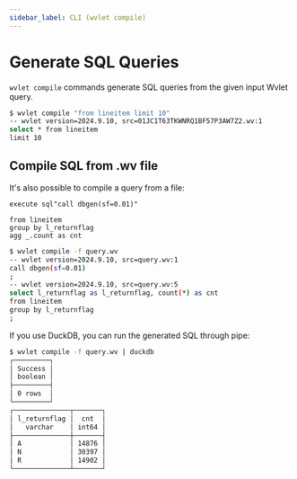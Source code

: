 ```yaml
---
sidebar_label: CLI (wvlet compile)
---
```


# Generate SQL Queries

`wvlet compile` commands generate SQL queries from the given input Wvlet query.

```bash
$ wvlet compile "from lineitem limit 10"
-- wvlet version=2024.9.10, src=01JC1T63TKWNRQ1BF57P3AW7Z2.wv:1
select * from lineitem
limit 10
```

## Compile SQL from .wv file

It's also possible to compile a query from a file:

```wvlet title="query.wv"
execute sql"call dbgen(sf=0.01)"

from lineitem
group by l_returnflag
agg _.count as cnt
```

```bash
$ wvlet compile -f query.wv
-- wvlet version=2024.9.10, src=query.wv:1
call dbgen(sf=0.01)
;
-- wvlet version=2024.9.10, src=query.wv:5
select l_returnflag as l_returnflag, count(*) as cnt
from lineitem
group by l_returnflag
;
```

If you use DuckDB, you can run the generated SQL through pipe:

```bash
$ wvlet compile -f query.wv | duckdb
┌─────────┐
│ Success │
│ boolean │
├─────────┤
│ 0 rows  │
└─────────┘
┌──────────────┬───────┐
│ l_returnflag │  cnt  │
│   varchar    │ int64 │
├──────────────┼───────┤
│ A            │ 14876 │
│ N            │ 30397 │
│ R            │ 14902 │
└──────────────┴───────┘
```

